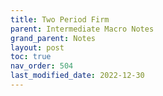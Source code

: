 ```yaml
---
title: Two Period Firm
parent: Intermediate Macro Notes
grand_parent: Notes
layout: post
toc: true
nav_order: 504
last_modified_date: 2022-12-30
---
```




